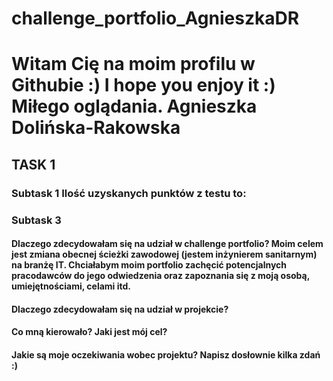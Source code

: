 # challenge_portfolio_AgnieszkaDR
# Witam Cię na moim profilu w Githubie :) I hope you enjoy it :) Miłego oglądania. Agnieszka Dolińska-Rakowska
## TASK 1
### Subtask 1    Ilość uzyskanych punktów z testu to:
### Subtask 3 
#### Dlaczego zdecydowałam się na udział w challenge portfolio? Moim celem jest zmiana obecnej ścieżki zawodowej (jestem inżynierem sanitarnym) na branżę IT. Chciałabym moim portfolio zachęcić potencjalnych pracodawców do jego odwiedzenia oraz zapoznania się z moją osobą, umiejętnościami, celami itd. 
#### Dlaczego zdecydowałam się na udział w projekcie? 
#### Co mną kierowało? Jaki jest mój cel? 
#### Jakie są moje oczekiwania wobec projektu? Napisz dosłownie kilka zdań :)

